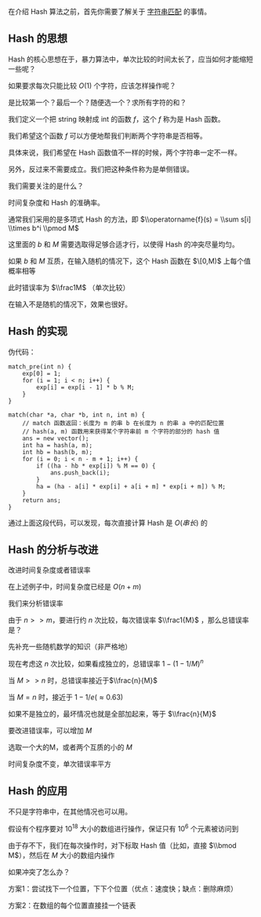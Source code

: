 在介绍 Hash 算法之前，首先你需要了解关于 [字符串匹配](/string/match) 的事情。

## Hash 的思想

Hash 的核心思想在于，暴力算法中，单次比较的时间太长了，应当如何才能缩短一些呢？

如果要求每次只能比较 $O(1)$ 个字符，应该怎样操作呢？

是比较第一个？最后一个？随便选一个？求所有字符的和？

我们定义一个把 string 映射成 int 的函数 $f$，这个 $f$ 称为是 Hash 函数。

我们希望这个函数 $f$ 可以方便地帮我们判断两个字符串是否相等。

具体来说，我们希望在 Hash 函数值不一样的时候，两个字符串一定不一样。

另外，反过来不需要成立。我们把这种条件称为是单侧错误。

我们需要关注的是什么？

时间复杂度和 Hash 的准确率。

通常我们采用的是多项式 Hash 的方法，即 $\\operatorname{f}(s) = \\sum s[i] \\times b^i \\pmod M$

这里面的 $b$ 和 $M$ 需要选取得足够合适才行，以使得 Hash 的冲突尽量均匀。

如果 $b$ 和 $M$ 互质，在输入随机的情况下，这个 Hash 函数在 $\[0,M)$ 上每个值概率相等

此时错误率为 $\\frac1M$ （单次比较）

在输入不是随机的情况下，效果也很好。

## Hash 的实现

伪代码：

    match_pre(int n) {
        exp[0] = 1;
        for (i = 1; i < n; i++) {
            exp[i] = exp[i - 1] * b % M;
        }
    }

    match(char *a, char *b, int n, int m) {
        // match 函数返回：长度为 m 的串 b 在长度为 n 的串 a 中的匹配位置
        // hash(a, m) 函数用来获得某个字符串前 m 个字符的部分的 hash 值
        ans = new vector();
        int ha = hash(a, m);
        int hb = hash(b, m);
        for (i = 0; i < n - m + 1; i++) {
            if ((ha - hb * exp[i]) % M == 0) {
                ans.push_back(i);
            }
            ha = (ha - a[i] * exp[i] + a[i + m] * exp[i + m]) % M;
        }
        return ans;
    }

通过上面这段代码，可以发现，每次直接计算 Hash 是 $O(串长)$ 的

## Hash 的分析与改进

改进时间复杂度或者错误率

在上述例子中，时间复杂度已经是 $O(n+m)$

我们来分析错误率

由于 $n >> m$，要进行约 $n$ 次比较，每次错误率 $\\frac1{M}$ ，那么总错误率是？

先补充一些随机数学的知识（非严格地）

现在考虑这 $n$ 次比较，如果看成独立的，总错误率 $1-(1-1/M)^n$

当 $M >> n$ 时，总错误率接近于$\\frac{n}{M}$

当 $M = n$ 时，接近于 $1-1/e (≈0.63)$

如果不是独立的，最坏情况也就是全部加起来，等于 $\\frac{n}{M}$

要改进错误率，可以增加 $M$

选取一个大的M，或者两个互质的小的 $M$

时间复杂度不变，单次错误率平方

## Hash 的应用

不只是字符串中，在其他情况也可以用。

假设有个程序要对 $10^{18}$ 大小的数组进行操作，保证只有 $10^6$ 个元素被访问到

由于存不下，我们在每次操作时，对下标取 Hash 值（比如，直接 $\\bmod M$），然后在 $M$ 大小的数组内操作

如果冲突了怎么办？

方案1：尝试找下一个位置，下下个位置（优点：速度快；缺点：删除麻烦）

方案2：在数组的每个位置直接挂一个链表
